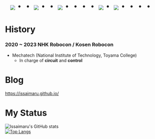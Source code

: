 <!-- --------------------------------- :) ---------------------------------- -->
<div align="center">
    <h1>
        <img src="https://user-images.githubusercontent.com/44926913/175852850-3fb6c715-1856-41ff-8c1f-94ce3b03b458.gif">・・
        <img src="https://user-images.githubusercontent.com/44926913/175853109-f8850656-6704-4a8a-bee6-9aca154d929b.gif">・・
        <img src="https://user-images.githubusercontent.com/44926913/175853154-5449d974-975e-44a6-ab84-a86031265e40.gif">・・・・
        <img src="https://user-images.githubusercontent.com/44926913/175853109-f8850656-6704-4a8a-bee6-9aca154d929b.gif">・
        <img src="https://user-images.githubusercontent.com/44926913/175853154-5449d974-975e-44a6-ab84-a86031265e40.gif">・・・・
    </h1>
  </div>

# History
### 2020 ~ 2023 NHK Robocon / Kosen Robocon
- Mechatech (National Institute of Technology, Toyama College)
  - In charge of **circuit** and **control**
 
# Blog
https://issaimaru.github.io/
<!-- --------------------------------- 
 # Contact
<a href="https://twitter.com/TakenMaker" target="blank"><img align="center" src="https://github.com/Issaimaru/Issaimaru/assets/80198387/6f757764-5a74-46c0-9a39-b830d1950fbf" alt="TakenMaker" height="40" width="40" /></a>
 ---------------------------------- -->
# My Status

![Issaimaru's GitHub stats](https://github-readme-stats.vercel.app/api?username=issaimaru&show_icons=true&theme=vue-dark)         
[![Top Langs](https://github-readme-stats.vercel.app/api/top-langs/?username=issaimaru&layout=compact&theme=vue-dark)](https://github.com/anuraghazra/github-readme-stats)








<!--
**Issaimaru/Issaimaru** is a ✨ _special_ ✨ repository because its `README.md` (this file) appears on your GitHub profile.

Here are some ideas to get you started:

- 🔭 I’m currently working on ...
- 🌱 I’m currently learning ...
- 👯 I’m looking to collaborate on ...
- 🤔 I’m looking for help with ...
- 💬 Ask me about ...
- 📫 How to reach me: ...
- 😄 Pronouns: ...
- ⚡ Fun fact: ...
-->
